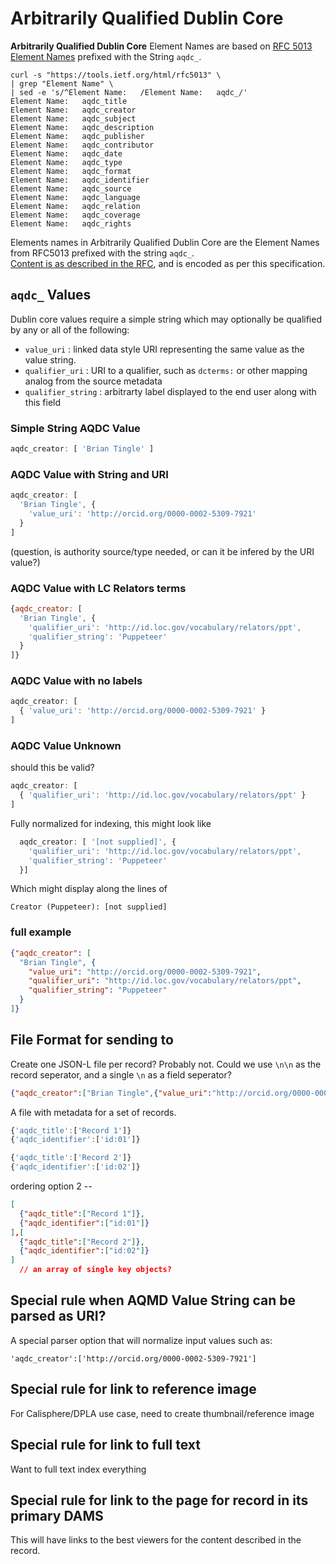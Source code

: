 # Arbitrarily Qualified Dublin Core


**Arbitrarily Qualified Dublin Core** Element Names are based on [RFC 5013 Element Names](https://tools.ietf.org/html/rfc5013#section-6) prefixed with the String `aqdc_`.

```
curl -s "https://tools.ietf.org/html/rfc5013" \
| grep "Element Name" \
| sed -e 's/^Element Name:   /Element Name:   aqdc_/'
Element Name:   aqdc_title
Element Name:   aqdc_creator
Element Name:   aqdc_subject
Element Name:   aqdc_description
Element Name:   aqdc_publisher
Element Name:   aqdc_contributor
Element Name:   aqdc_date
Element Name:   aqdc_type
Element Name:   aqdc_format
Element Name:   aqdc_identifier
Element Name:   aqdc_source
Element Name:   aqdc_language
Element Name:   aqdc_relation
Element Name:   aqdc_coverage
Element Name:   aqdc_rights

```
Elements names in Arbitrarily Qualified Dublin Core are the Element Names from RFC5013 prefixed with the string `aqdc_`.  
[Content is as described in the RFC](https://tools.ietf.org/html/rfc5013#section-6), and is encoded as per this specification.

## `aqdc_` Values

Dublin core values require a simple string which may optionally be qualified by any or all of the following:
 * `value_uri` : linked data style URI representing the same value as the value string.
 * `qualifier_uri` : URI to a qualifier, such as `dcterms:` or other mapping analog from the source metadata
 * `qualifier_string` : arbitrarty label displayed to the end user along with this field

### Simple String AQDC Value

```js
aqdc_creator: [ 'Brian Tingle' ]
```

### AQDC Value with String and URI


```js
aqdc_creator: [
  'Brian Tingle', {
    'value_uri': 'http://orcid.org/0000-0002-5309-7921'
  }
]
```
(question, is authority source/type needed, or can it be infered by the URI value?)

### AQDC Value with LC Relators terms

```js
{aqdc_creator: [
  'Brian Tingle', {
    'qualifier_uri': 'http://id.loc.gov/vocabulary/relators/ppt',
    'qualifier_string': 'Puppeteer'
  }
]}
```

### AQDC Value with no labels

```js
aqdc_creator: [
  { 'value_uri': 'http://orcid.org/0000-0002-5309-7921' }
]
```

### AQDC Value Unknown

should this be valid?
```js
aqdc_creator: [
  { 'qualifier_uri': 'http://id.loc.gov/vocabulary/relators/ppt' }
]
```

Fully normalized for indexing, this might look like
```js
  aqdc_creator: [ '[not supplied]', {
    'qualifier_uri': 'http://id.loc.gov/vocabulary/relators/ppt',
    'qualifier_string': 'Puppeteer'
  }]
```

Which might display along the lines of
```
Creator (Puppeteer): [not supplied]
```
### full example

```json
{"aqdc_creator": [
  "Brian Tingle", {
    "value_uri": "http://orcid.org/0000-0002-5309-7921",
    "qualifier_uri": "http://id.loc.gov/vocabulary/relators/ppt",
    "qualifier_string": "Puppeteer"
  }
]}
```

## File Format for sending to 

Create one JSON-L file per record?  Probably not.  Could we use `\n\n` as the record seperator, and a single `\n` as a field seperator?

```json
{"aqdc_creator":["Brian Tingle",{"value_uri":"http://orcid.org/0000-0002-5309-7921","qualifier_uri":"http://id.loc.gov/vocabulary/relators/ppt","qualifier_string":"Puppeteer"}]}
```

A file with metadata for a set of records.
```js
{'aqdc_title':['Record 1']}
{'aqdc_identifier':['id:01']}

{'aqdc_title':['Record 2']}
{'aqdc_identifier':['id:02']}
```

ordering option 2 --

```json
[
  {"aqdc_title":["Record 1"]},
  {"aqdc_identifier":["id:01"]}
],[
  {"aqdc_title":["Record 2"]},
  {"aqdc_identifier":["id:02"]}
]
  // an array of single key objects?
```


## Special rule when AQMD Value String can be parsed as URI?

A special parser option that will normalize input values such as:

```
'aqdc_creator':['http://orcid.org/0000-0002-5309-7921']
```

## Special rule for link to reference image

For Calisphere/DPLA use case, need to create thumbnail/reference image

## Special rule for link to full text

Want to full text index everything

## Special rule for link to the page for record in its primary DAMS

This will have links to the best viewers for the content described in the record.


